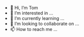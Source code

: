 - 👋 Hi, I’m Tom 
- 👀 I’m interested in ...
- 🌱 I’m currently learning ...
- 💞️ I’m looking to collaborate on ...
- 📫 How to reach me ...

<!---
EGbhCw5WL/EGbhCw5WL is a ✨ special ✨ repository because its `README.md` (this file) appears on your GitHub profile.
You can click the Preview link to take a look at your changes.
--->
